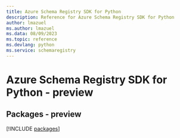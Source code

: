 ```yaml
---
title: Azure Schema Registry SDK for Python
description: Reference for Azure Schema Registry SDK for Python
author: lmazuel
ms.author: lmazuel
ms.data: 08/09/2023
ms.topic: reference
ms.devlang: python
ms.service: schemaregistry
---
```

# Azure Schema Registry SDK for Python - preview
## Packages - preview
[!INCLUDE [packages](schema-registry-index.md)]